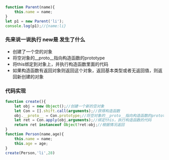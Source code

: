 

```js
function Parent(name){
    this.name = name;
}
let p1 = new Parent('li');
console.log(p1);//{name:li}
```
### 先来说一说执行 new是 发生了什么

* 创建了一个空的对象
* 将空对象的__proto__指向构造函数的prototype
* 将this绑定到对象上，并执行构造函数里面的代码
* 如果构造函数有返回对象则返回这个对象，返回基本类型或者无返回值，则返回新创建的对象

### 代码实现

```js
function create(){
    let obj = new Object();//创建一个新的空对象
    let Con = [].shift.call(arguments);//获得构造函数
    obj.__proto__ = Con.prototype;//将空对象的__proto__指向构造函数的prototype
    let ret = Con.apply(obj,arguments);//绑定this，执行构造函数的代码
    return ret instanceof Object?ret:obj;//根据情况返回
}
function Person(name,age){
    this.name = name;
    this.age = age;
}
create(Person,'li',28)
```